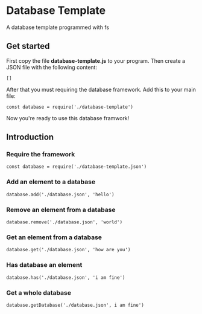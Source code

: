 # Database Template
A database template programmed with fs

## Get started
First copy the file __database-template.js__ to your program. Then create a JSON file with the following content:
```
[]
```
After that you must requiring the database framework. Add this to your main file:
```
const database = require('./database-template')
```
Now you're ready to use this database framwork!

## Introduction
### Require the framework
```
const database = require('./database-template.json')
```

### Add an element to a database
```
database.add('./database.json', 'hello')
```

### Remove an element from a database
```
database.remove('./database.json', 'world')
```

### Get an element from a database
```
database.get('./database.json', 'how are you')
```

### Has database an element
```
database.has('./database.json', 'i am fine')
```

### Get a whole database
```
database.getDatabase('./database.json', i am fine')
```
